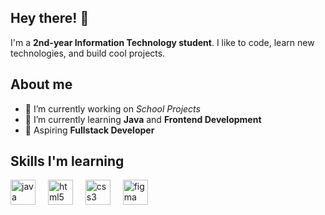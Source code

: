 ## Hey there! 👋

I'm a **2nd-year Information Technology student**. I like to code, learn new technologies, and build cool projects.  

## About me 
- 🔭 I’m currently working on *School Projects*
- 🌱 I’m currently learning **Java** and **Frontend Development**
- 🎯 Aspiring **Fullstack Developer**

## Skills I'm learning
<div align="left">
  <img src="https://cdn.jsdelivr.net/gh/devicons/devicon/icons/java/java-original.svg" height="40" alt="java logo"  />
  <img width="12" />
  <img src="https://cdn.jsdelivr.net/gh/devicons/devicon/icons/html5/html5-original.svg" height="40" alt="html5 logo"  />
  <img width="12" />
  <img src="https://cdn.jsdelivr.net/gh/devicons/devicon/icons/css3/css3-original.svg" height="40" alt="css3 logo"  />
  <img width="12" />
  <img src="https://cdn.jsdelivr.net/gh/devicons/devicon/icons/figma/figma-original.svg" height="40" alt="figma logo"  />
</div>

###


<!--
**zydric/zydric** is a ✨ _special_ ✨ repository because its `README.md` (this file) appears on your GitHub profile.
